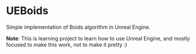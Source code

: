 # UEBoids

Simple implementation of Boids algorithm in Unreal Engine.

**Note**: This is learning project to learn how to use Unreal Engine, and mostly focused to make this work, not to make it pretty :)
